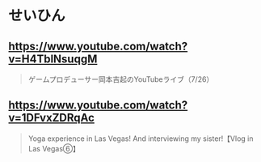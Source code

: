 # せいひん

## https://www.youtube.com/watch?v=H4TblNsuqgM 

> ゲームプロデューサー岡本吉起のYouTubeライブ（7/26） 

## https://www.youtube.com/watch?v=1DFvxZDRqAc

> Yoga experience in Las Vegas! And interviewing my sister!【Vlog in Las Vegas⑥】 
